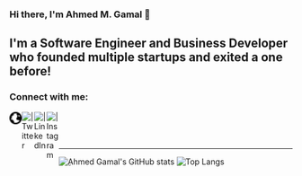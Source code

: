### Hi there, I'm Ahmed M. Gamal 👋

## I'm a Software Engineer and Business Developer who founded multiple startups and exited a one before!
<!--
- 🔭 I’m currently working on a [VS Code Course][website]!
- 🌱 I’m currently learning everything 🤣
- 👯 I’m looking to collaborate with other content creators
- 🥅 2020 Goals: Contribute more to Open Source projects
- ⚡ Fun fact: I love to draw and play guitar / drums
-->
### Connect with me:

[<img align="left" width="22px" src="https://raw.githubusercontent.com/iconic/open-iconic/master/svg/globe.svg" />][website]
[<img align="left" alt=" | Twitter" width="22px" src="https://cdn.jsdelivr.net/npm/simple-icons@v3/icons/twitter.svg" />][twitter]
[<img align="left" alt=" | LinkedIn" width="22px" src="https://cdn.jsdelivr.net/npm/simple-icons@v3/icons/linkedin.svg" />][linkedin]
[<img align="left" alt=" | Instagram" width="22px" src="https://cdn.jsdelivr.net/npm/simple-icons@v3/icons/instagram.svg" />][instagram]

<br />

<br />
<br />

----

<!-- <img align="left" alt="Ahmed's Github Stats" src="https://github-readme-stats.vercel.app/api?username=ahmedmgh67&show_icons=true&hide_border=false" /> -->
![ِAhmed Gamal's GitHub stats](https://github-readme-stats.vercel.app/api?username=ahmedmgh67&count_private=true&stars=true&include_all_commits=true&show_icons=true&theme=radical)
![Top Langs](https://github-readme-stats.vercel.app/api/top-langs/?username=ahmedmgh67&layout=compact&theme=radical)


[website]: https://ahmedgamal.ga
[twitter]: https://twitter.com/ahmedmghm
[instagram]: https://instagram.com/ahmed.m.gamal.h
[linkedin]: https://linkedin.com/in/ahmed-m-gamal-727194106/
